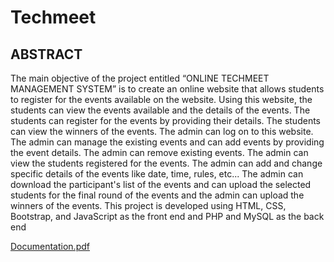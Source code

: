 # Techmeet

ABSTRACT
-------------------------------------------------------------------------------------------------------------
The main objective of the project entitled “ONLINE TECHMEET MANAGEMENT SYSTEM” is
to create an online website that allows students to register for the events available on the website. Using
this website, the students can view the events available and the details of the events. The students can
register for the events by providing their details. The students can view the winners of the events.
The admin can log on to this website. The admin can manage the existing events and can add events
by providing the event details. The admin can remove existing events. The admin can view the students
registered for the events. The admin can add and change specific details of the events like date, time, rules,
etc...
The admin can download the participant's list of the events and can upload the selected students for
the final round of the events and the admin can upload the winners of the events.
This project is developed using HTML, CSS, Bootstrap, and JavaScript as the front end and PHP
and MySQL as the back end


[Documentation.pdf](https://github.com/Anands001/tech-repo/files/11280138/20UCA515.Techmeet.project.pdf)
